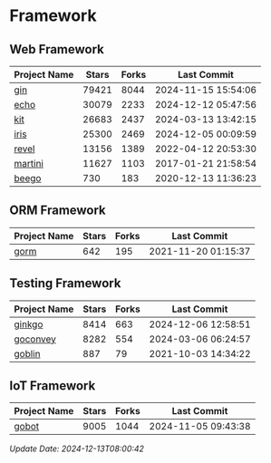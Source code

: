 # Framework

## Web Framework
| Project Name | Stars | Forks | Last Commit |
| ------------ | ----- | ----- | ----------- |
| [gin](https://github.com/gin-gonic/gin) | 79421 | 8044 | 2024-11-15 15:54:06 |
| [echo](https://github.com/labstack/echo) | 30079 | 2233 | 2024-12-12 05:47:56 |
| [kit](https://github.com/go-kit/kit) | 26683 | 2437 | 2024-03-13 13:42:15 |
| [iris](https://github.com/kataras/iris) | 25300 | 2469 | 2024-12-05 00:09:59 |
| [revel](https://github.com/revel/revel) | 13156 | 1389 | 2022-04-12 20:53:30 |
| [martini](https://github.com/go-martini/martini) | 11627 | 1103 | 2017-01-21 21:58:54 |
| [beego](https://github.com/astaxie/beego) | 730 | 183 | 2020-12-13 11:36:23 |

## ORM Framework
| Project Name | Stars | Forks | Last Commit |
| ------------ | ----- | ----- | ----------- |
| [gorm](https://github.com/jinzhu/gorm) | 642 | 195 | 2021-11-20 01:15:37 |

## Testing Framework
| Project Name | Stars | Forks | Last Commit |
| ------------ | ----- | ----- | ----------- |
| [ginkgo](https://github.com/onsi/ginkgo) | 8414 | 663 | 2024-12-06 12:58:51 |
| [goconvey](https://github.com/smartystreets/goconvey) | 8282 | 554 | 2024-03-06 06:24:57 |
| [goblin](https://github.com/franela/goblin) | 887 | 79 | 2021-10-03 14:34:22 |

## IoT Framework
| Project Name | Stars | Forks | Last Commit |
| ------------ | ----- | ----- | ----------- |
| [gobot](https://github.com/hybridgroup/gobot) | 9005 | 1044 | 2024-11-05 09:43:38 |

*Update Date: 2024-12-13T08:00:42*